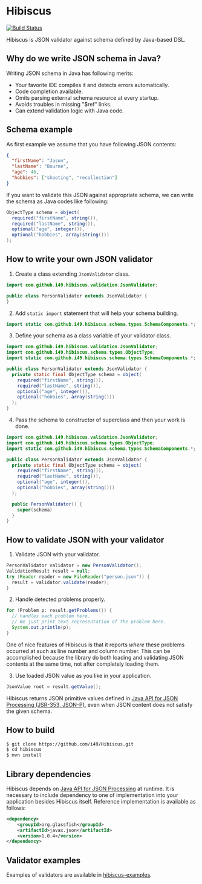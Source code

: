 # Hibiscus

[![Build Status](https://travis-ci.org/i49/Hibiscus.svg?branch=master)](https://travis-ci.org/i49/Hibiscus)

Hibiscus is JSON validator against schema defined by Java-based DSL. 

## Why do we write JSON schema in Java?
Writing JSON schema in Java has following merits:

* Your favorite IDE compiles it and detects errors automatically.
* Code completion available.
* Omits parsing external schema resource at every startup.
* Avoids troubles in missing "$ref" links.
* Can extend validation logic with Java code.

## Schema example

As first example we assume that you have following JSON contents:

```json
{
  "firstName": "Jason",
  "lastName": "Bourne",
  "age": 46,
  "hobbies": ["shooting", "recollection"]
}
```

If you want to validate this JSON against appropriate schema, we can write the schema as Java codes like following:

```java
ObjectType schema = object(
  required("firstName", string()),
  required("lastName", string()),
  optional("age", integer()),
  optional("hobbies", array(string()))
);
```

## How to write your own JSON validator

1. Create a class extending `JsonValidator` class.

  ```java
  import com.github.i49.hibiscus.validation.JsonValidator;

  public class PersonValidator extends JsonValidator {
  }
  ```

2. Add `static import` statement that will help your schema building.

  ```java
  import static com.github.i49.hibiscus.schema.types.SchemaComponents.*;
  ```

3. Define your schema as a class variable of your validator class.

  ```java
  import com.github.i49.hibiscus.validation.JsonValidator;
  import com.github.i49.hibiscus.schema.types.ObjectType;
  import static com.github.i49.hibiscus.schema.types.SchemaComponents.*;

  public class PersonValidator extends JsonValidator {
    private static final ObjectType schema = object(
      required("firstName", string()),
      required("lastName", string()),
      optional("age", integer()),
      optional("hobbies", array(string()))
    );
  }
  ```  
4. Pass the schema to constructor of superclass and then your work is done.

  ```java
  import com.github.i49.hibiscus.validation.JsonValidator;
  import com.github.i49.hibiscus.schema.types.ObjectType;
  import static com.github.i49.hibiscus.schema.types.SchemaComponents.*;

  public class PersonValidator extends JsonValidator {
    private static final ObjectType schema = object(
      required("firstName", string()),
      required("lastName", string()),
      optional("age", integer()),
      optional("hobbies", array(string()))
    );

    public PersonValidator() {
      super(schema)
    }
  }
  ```

## How to validate JSON with your validator

1. Validate JSON with your validator.

  ```java
  PersonValidator validator = new PersonValidator();
  ValidationResult result = null;
  try (Reader reader = new FileReader("person.json")) {
    result = validator.validate(reader);
  }
  ```

2. Handle detected problems properly.

  ```java
  for (Problem p: result.getProblems()) {
    // handles each problem here.
    // We just print text representation of the problem here.
    System.out.println(p);
  }
  ```

 One of nice features of Hibiscus is that it reports *where* these problems occurred at
 such as line number and column number. This can be accomplished because the library do
 both loading and validating JSON contents at the same time, not after completely loading them.

3. Use loaded JSON value as you like in your application.

  ```java
  JsonValue root = result.getValue();
  ```
   
   Hibiscus returns JSON primitive values defined in [Java API for JSON Processing (JSR-353, JSON-P)](http://json-processing-spec.java.net/),
   even when JSON content does not satisfy the given schema.

## How to build

```bash
$ git clone https://github.com/i49/Hibiscus.git
$ cd hibiscus
$ mvn install
```

## Library dependencies

Hibiscus depends on [Java API for JSON Processing](http://json-processing-spec.java.net/) at runtime. It is necessary to include dependency to one of implementation into your application besides Hibiscus itself. Reference implementation is available as follows:

```xml
<dependency>
    <groupId>org.glassfish</groupId>
    <artifactId>javax.json</artifactId>
    <version>1.0.4</version>
</dependency>
```

## Validator examples

Examples of validators are available in [hibiscus-examples](https://github.com/i49/Hibiscus/tree/master/hibiscus-examples).

